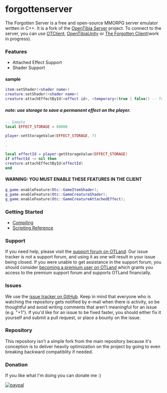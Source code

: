 forgottenserver
===============

The Forgotten Server is a free and open-source MMORPG server emulator written in C++. It is a fork of the [OpenTibia Server](https://github.com/opentibia/server) project. To connect to the server, you can use [OTClient](https://github.com/edubart/otclient), [OpenTibiaUnity](https://github.com/slavidodo/OpenTibia-Unity) or [The Forgotten Client](https://github.com/SaiyansKing/The-Forgotten-Client)(work in progress).

### Features

- Attached Effect Support
- Shader Support

#### sample
```lua
item:setShader(<shader name>)
creature:setShader(<shader name>)
creature:attachEffectById(<effect id>, <temporary>(true | false)) -- Temporary = does not save in character
```

##### note: use storage to save a permanent effect on the player.
```lua
-- Sample
local EFFECT_STORAGE = 80000

player:setStorageValue(EFFECT_STORAGE, 7)
.
.
.
local effectId = player:getStorageValue(EFFECT_STORAGE)
if effectId ~= nil then
creature:attachEffectById(effectId)
end
```

#### WARNING: YOU MUST ENABLE THESE FEATURES IN THE CLIENT
```lua
g_game.enableFeature(Otc::GameItemShader);
g_game.enableFeature(Otc::GameCreatureShader);
g_game.enableFeature(Otc::GameCreatureAttachedEffect);
```

### Getting Started

* [Compiling](https://github.com/otland/forgottenserver/wiki/Compiling)
* [Scripting Reference](https://github.com/otland/forgottenserver/wiki/Script-Interface)

### Support

If you need help, please visit the [support forum on OTLand](https://otland.net/forums/support.16/). Our issue tracker is not a support forum, and using it as one will result in your issue being closed. If you were unable to get assistance in the support forum, you should consider [becoming a premium user on OTLand](https://otland.net/account/upgrades) which grants you access to the premium support forum and supports OTLand financially.

### Issues

We use the [issue tracker on GitHub](https://github.com/SaiyansKing/forgottenserver/issues). Keep in mind that everyone who is watching the repository gets notified by e-mail when there is activity, so be thoughtful and avoid writing comments that aren't meaningful for an issue (e.g. "+1"). If you'd like for an issue to be fixed faster, you should either fix it yourself and submit a pull request, or place a bounty on the issue.

### Repository

This repository isn't a simple fork from the main repository because it's conception is to deliver heavily optimization on the project by going to even breaking backward compatiblity if needed.

### Donation
If you like what I'm doing you can donate me :)

[![paypal](https://www.paypalobjects.com/en_US/i/btn/btn_donateCC_LG.gif)](https://www.paypal.com/cgi-bin/webscr?cmd=_donations&business=jakubkubina@hotmail.com&rm=0&currency_code=USD)
